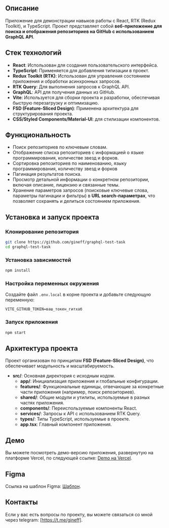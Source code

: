 ## Описание

Приложение для демонстрации навыков работы с React, RTK (Redux Toolkit), и TypeScript. Проект представляет собой **веб-приложение для поиска и отображения репозиториев на GitHub с использованием GraphQL API**.

## Стек технологий

- **React**: Использован для создания пользовательского интерфейса.
- **TypeScript**: Применяется для добавления типизации в проект.
- **Redux Toolkit (RTK)**: Использован для управления состоянием приложения и обработки асинхронных запросов.
- **RTK Query**: Для выполнения запросов к GraphQL API.
- **GraphQL**: API для получения данных из GitHub.
- **Vite**: Используется для сборки проекта и разработки, обеспечивая быструю перезагрузку и оптимизацию.
- **FSD (Feature-Sliced Design)**: Применена архитектура для структурирования проекта.
- **CSS/Styled Components/Material-UI**: для стилизации компонентов.

## Функциональность

- Поиск репозиториев по ключевым словам.
- Отображение списка репозиториев с информацией о языке программирования, количестве звезд и форков.
- Сортировка репозиториев по наименованию, языку программирования, количеству звезд и форков
- Пагинация результатов поиска.
- Просмотр детальной информации о конкретном репозитории, включая описание, лицензию и связанные темы.
- Хранение параметров запросов (поисковые ключевые слова, параметры пагинации и фильтры) в **URL search-параметрах**, что позволяет сохранять и делиться состоянием приложения.

## Установка и запуск проекта

### Клонирование репозитория

```bash
git clone https://github.com/gineff/graphql-test-task
cd graphql-test-task
```

### Установка зависимостей

```bash
npm install
```

### Настройка переменных окружения

Создайте файл `.env.local` в корне проекта и добавьте следующую переменную:

```plaintext
VITE_GITHUB_TOKEN=ваш_токен_гитхаб
```

### Запуск приложения

```bash
npm start
```

## Архитектура проекта

Проект организован по принципам **FSD (Feature-Sliced Design)**, что обеспечивает модульность и масштабируемость.

- **src/**: Основная директория с исходным кодом.
  - **app/**: Инициализация приложения и глобальные конфигурации.
  - **features/**: Функциональные единицы, отвечающие за конкретные части приложения (например, поиск репозиториев).
  - **shared/**: Общие модули и утилиты, используемые в разных частях приложения.
  - **components/**: Переиспользуемые компоненты React.
  - **services/**: Запросы к API с использованием RTK Query.
  - **types/**: Типы TypeScript, используемые в проекте.
  - **app.tsx**: Главный компонент приложения.

## Демо

Вы можете посмотреть демо-версию приложения, развернутую на платформе Vercel, по следующей ссылке: [Demo на Vercel](https://graphql-test-task-eguz.vercel.app).

## Figma

Ссылка на шаблон Figma: [Шаблон](https://www.figma.com/design/xAqDR1AHbRdwYOVz2B7baP).

## Контакты

Если у вас есть вопросы по проекту, вы можете связаться со мной через telegram: [https://t.me/gineff].
